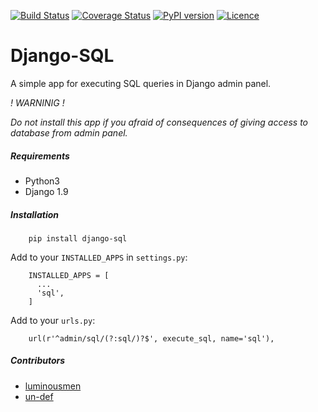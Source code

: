 [![Build Status](https://travis-ci.org/luminousmen/django-sql.svg?branch=master)](https://travis-ci.org/luminousmen/django-sql)
[![Coverage Status](https://coveralls.io/repos/github/luminousmen/django-sql/badge.svg?branch=master)](https://coveralls.io/github/luminousmen/django-sql?branch=master)
[![PyPI version](https://badge.fury.io/py/django-sql.svg)](https://badge.fury.io/py/django-sql)
[![Licence](https://img.shields.io/github/license/mashape/apistatus.svg)](https://github.com/luminousmen/django-sql/blob/master/LICENCE)


Django-SQL
====
A simple app for executing SQL queries in Django admin panel.

*! WARNINIG !*

   _Do not install this app if you afraid of consequences of giving access to database from admin panel._


##### Requirements

* Python3
* Django 1.9


##### Installation

```
    pip install django-sql
```

Add to your `INSTALLED_APPS` in `settings.py`:


```
    INSTALLED_APPS = [
      ...
      'sql',
    ]
```

Add to your `urls.py`:


```
    url(r'^admin/sql/(?:sql/)?$', execute_sql, name='sql'),
```

##### Contributors

* [luminousmen](https://github.com/luminousmen)
* [un-def](https://github.com/un-def)
